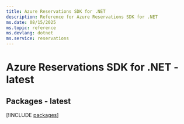 ```yaml
---
title: Azure Reservations SDK for .NET
description: Reference for Azure Reservations SDK for .NET
ms.date: 08/15/2025
ms.topic: reference
ms.devlang: dotnet
ms.service: reservations
---
```

# Azure Reservations SDK for .NET - latest
## Packages - latest
[!INCLUDE [packages](reservations-index.md)]